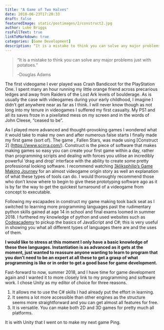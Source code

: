 ```yaml
---
title: "A Game of Two Halves"
date: 2018-06-23T17:20:33
draft: false
featuredImage: static/postimages/2/construct2.jpg
author: Luke Briggs
rssFullText: true
linkToMarkdown: true
categories: [Game Development]
description: “It is a mistake to think you can solve any major problems just with potatoes.” - Douglas Adams
---
```


> “It is a mistake to think you can solve any major problems
> just with potatoes.”
>
> -Douglas Adams

The first videogame I ever played was Crash Bandicoot for the PlayStation One. I spent many an hour running my little orange friend across precarious ledges and away from Raiders of the Lost Ark levels of boulderage.  As is usually the case with videogames during your early childhood, I imagine I didn’t get anywhere near as far as I think. I will never know though as not long into my tenure in videogames I suffered my first casualty. My PS1 and all its saves froze in a pixellated mess on my screen and in the words of John Cleese, “ceased to be”.

As I played more advanced and thought-provoking games I wondered what it would take to make my own and after numerous false starts I  finally made my first game (sort of). The game , Fallen Stars, was made using [Construct 2] (https://www.scirra.com/). Construct is the piece of software that makes making games so easy you can create your first game within a day, rather than programming scripts and dealing with forces you utilise an incredibly powerful ‘drag and drop’ interface with the ability to create some pretty professional looking software. I recommend watching [3kliksphilip’s Game Making Journey](https://www.youtube.com/watch?v=zxAjmicdeiU&list=PLRDhcp_8c7uAPQfE6WMBo7PCNlkQIOLdO) for an almost videogame origin story as well an explanation of what these types of tools can do. I would thoroughly recommend those who don’t know where to begin to give these prototyping software ago as it is by far the way to get the quickest turnaround of a videogame from concept to executable.

Following my escapades in construct my game making took back seat as I switched to learning more programming languages past the rudimentary python skills gained at age 14 in school and final exams loomed in summer 2018. I furthered my knowledge of python and used websites such as [Codeacademy](https://www.codecademy.com/) to pickup the basics of JavaScript and C#; this is very useful in showing you what all different types of languages there are and the uses of them.

**I would like to stress at this moment I only have a basic knowledge of these thee languages. Instantiation is as advanced as it gets at the moment, just wanted to reassure anyone wanting to learn to program that you don’t need to be an expert at all these to get a grasp of what programming is like or in order to get a good base for game development.**

Fast-forward to now, summer 2018, and I have time for game development again and I wanted it to more closely link to my programming and software work. I chose Unity as my editor of choice for three reasons.

1. It allows me to use the C# skills I had already put the effort in learning.
2. It seems a lot more accessible than other engines as the structure seems more straightforward and you can get almost all features for free.
3. It is versatile. You can make both 2D and 3D games for pretty much all platforms.

It is with Unity that I went on to make my next game Ping.